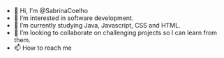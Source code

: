 - 👋 Hi, I’m @SabrinaCoelho
- 👀 I’m interested in software development.
- 🌱 I’m currently studying Java, Javascript, CSS and HTML.
- 💞️ I’m looking to collaborate on challenging projects so I can learn from them.
- 📫 How to reach me 

<!---
SabrinaCoelho/SabrinaCoelho is a ✨ special ✨ repository because its `README.md` (this file) appears on your GitHub profile.
You can click the Preview link to take a look at your changes.
--->
